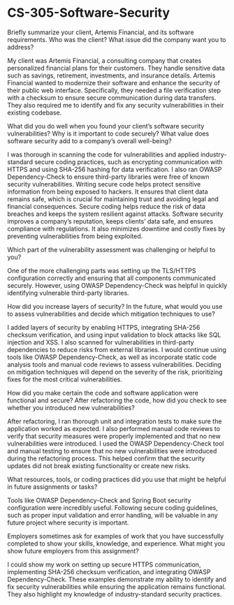 # CS-305-Software-Security
Briefly summarize your client, Artemis Financial, and its software requirements. Who was the client? What issue did the company want you to address?

My client was Artemis Financial, a consulting company that creates personalized financial plans for their customers. They handle sensitive data such as savings, retirement, investments, and insurance details.
Artemis Financial wanted to modernize their software and enhance the security of their public web interface. Specifically, they needed a file verification step with a checksum to ensure secure communication during data transfers. They also required me to identify and fix any security vulnerabilities in their existing codebase.

What did you do well when you found your client’s software security vulnerabilities? Why is it important to code securely? What value does software security add to a company’s overall well-being?

I was thorough in scanning the code for vulnerabilities and applied industry-standard secure coding practices, such as encrypting communication with HTTPS and using SHA-256 hashing for data verification. I also ran OWASP Dependency-Check to ensure third-party libraries were free of known security vulnerabilities.
Writing secure code helps protect sensitive information from being exposed to hackers. It ensures that client data remains safe, which is crucial for maintaining trust and avoiding legal and financial consequences. Secure coding helps reduce the risk of data breaches and keeps the system resilient against attacks.
Software security improves a company’s reputation, keeps clients’ data safe, and ensures compliance with regulations. It also minimizes downtime and costly fixes by preventing vulnerabilities from being exploited.

Which part of the vulnerability assessment was challenging or helpful to you?

One of the more challenging parts was setting up the TLS/HTTPS configuration correctly and ensuring that all components communicated securely. However, using OWASP Dependency-Check was helpful in quickly identifying vulnerable third-party libraries.


How did you increase layers of security? In the future, what would you use to assess vulnerabilities and decide which mitigation techniques to use?

I added layers of security by enabling HTTPS, integrating SHA-256 checksum verification, and using input validation to block attacks like SQL injection and XSS. I also scanned for vulnerabilities in third-party dependencies to reduce risks from external libraries.
I would continue using tools like OWASP Dependency-Check, as well as incorporate static code analysis tools and manual code reviews to assess vulnerabilities. Deciding on mitigation techniques will depend on the severity of the risk, prioritizing fixes for the most critical vulnerabilities.

How did you make certain the code and software application were functional and secure? After refactoring the code, how did you check to see whether you introduced new vulnerabilities?

After refactoring, I ran thorough unit and integration tests to make sure the application worked as expected. I also performed manual code reviews to verify that security measures were properly implemented and that no new vulnerabilities were introduced.
I used the OWASP Dependency-Check tool and manual testing to ensure that no new vulnerabilities were introduced during the refactoring process. This helped confirm that the security updates did not break existing functionality or create new risks.

What resources, tools, or coding practices did you use that might be helpful in future assignments or tasks?

Tools like OWASP Dependency-Check and Spring Boot security configuration were incredibly useful. Following secure coding guidelines, such as proper input validation and error handling, will be valuable in any future project where security is important.

Employers sometimes ask for examples of work that you have successfully completed to show your skills, knowledge, and experience. What might you show future employers from this assignment?

I could show my work on setting up secure HTTPS communication, implementing SHA-256 checksum verification, and integrating OWASP Dependency-Check. These examples demonstrate my ability to identify and fix security vulnerabilities while ensuring the application remains functional. They also highlight my knowledge of industry-standard security practices.
